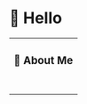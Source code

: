 #  🙋 Hello

<table>
  
<tr><td>

### 🤺 About Me




  <!-- for beauty 留个空行好看点 -->
  <div>&nbsp;</div>

</td></tr>

<tr><td>
